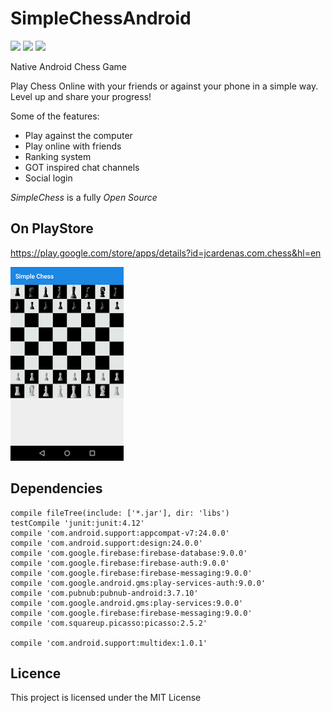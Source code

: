 # SimpleChessAndroid

<a href="https://www.linkedin.com/in/jose-luis-cardenas-54366983"><img src="https://img.shields.io/badge/LinkedIn-0077B5?style=for-the-badge&logo=linkedin&logoColor=white" /></a>    <a href="https://leetcode.com/user6694X/"><img src="https://img.shields.io/badge/-LeetCode-FFA116?style=for-the-badge&logo=LeetCode&logoColor=black" /></a>     <a href="mailto:jluispcardenas@gmail.com"><img src="https://img.shields.io/badge/Gmail-D14836?style=for-the-badge&logo=gmail&logoColor=white"></a>

Native Android Chess Game

Play Chess Online with your friends or against your phone in a simple way.
Level up and share your progress!

Some of the features:
- Play against the computer
- Play online with friends
- Ranking system
- GOT inspired chat channels
- Social login


*SimpleChess* is a fully *Open Source*


## On PlayStore

https://play.google.com/store/apps/details?id=jcardenas.com.chess&hl=en


![Screen](/ss.webp)



## Dependencies

    compile fileTree(include: ['*.jar'], dir: 'libs')
    testCompile 'junit:junit:4.12'
    compile 'com.android.support:appcompat-v7:24.0.0'
    compile 'com.android.support:design:24.0.0'
    compile 'com.google.firebase:firebase-database:9.0.0'
    compile 'com.google.firebase:firebase-auth:9.0.0'
    compile 'com.google.firebase:firebase-messaging:9.0.0'
    compile 'com.google.android.gms:play-services-auth:9.0.0'
    compile 'com.pubnub:pubnub-android:3.7.10'
    compile 'com.google.android.gms:play-services:9.0.0'
    compile 'com.google.firebase:firebase-messaging:9.0.0'
    compile 'com.squareup.picasso:picasso:2.5.2'

    compile 'com.android.support:multidex:1.0.1'


## Licence

This project is licensed under the MIT License



